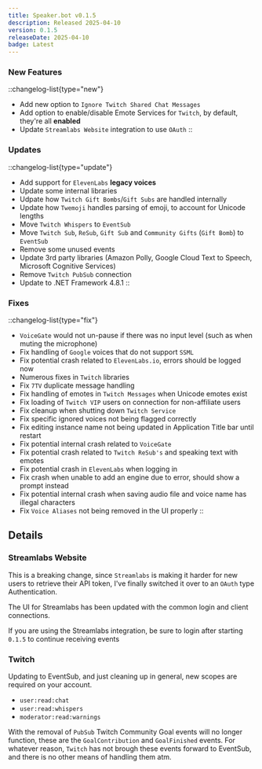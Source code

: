 ```yaml
---
title: Speaker.bot v0.1.5
description: Released 2025-04-10
version: 0.1.5
releaseDate: 2025-04-10
badge: Latest
---
```


### New Features
::changelog-list{type="new"}
* Add new option to `Ignore Twitch Shared Chat Messages`
* Add option to enable/disable Emote Services for `Twitch`, by default, they're all **enabled**
* Update `Streamlabs Website` integration to use `OAuth`
::

### Updates
::changelog-list{type="update"}
* Add support for `ElevenLabs` **legacy voices**
* Update some internal libraries
* Udpate how `Twitch Gift Bombs`/`Gift Subs` are handled internally
* Update how `Twemoji` handles parsing of emoji, to account for Unicode lengths
* Move `Twitch Whispers` to `EventSub`
* Move `Twitch Sub`, `ReSub`, `Gift Sub` and `Community Gifts` (`Gift Bomb`) to `EventSub`
* Remove some unused events
* Update 3rd party libraries (Amazon Polly, Google Cloud Text to Speech, Microsoft Cognitive Services)
* Remove `Twitch PubSub` connection
* Update to .NET Framework 4.8.1
::

### Fixes
::changelog-list{type="fix"}
* `VoiceGate` would not un-pause if there was no input level (such as when muting the microphone)
* Fix handling of `Google` voices that do not support `SSML`
* Fix potential crash related to `ElevenLabs.io`, errors should be logged now
* Numerous fixes in `Twitch` libraries
* Fix `7TV` duplicate message handling
* Fix handling of emotes in `Twitch Messages` when Unicode emotes exist
* Fix loading of `Twitch VIP` users on connection for non-affiliate users
* Fix cleanup when shutting down `Twitch Service`
* Fix specific ignored voices not being flagged correctly
* Fix editing instance name not being updated in Application Title bar until restart
* Fix potential internal crash related to `VoiceGate`
* Fix potential crash related to `Twitch ReSub's` and speaking text with emotes
* Fix potential crash in `ElevenLabs` when logging in
* Fix crash when unable to add an engine due to error, should show a prompt instead
* Fix potential internal crash when saving audio file and voice name has illegal characters
* Fix `Voice Aliases` not being removed in the UI properly
::

## Details
### Streamlabs Website
This is a breaking change, since `Streamlabs` is making it harder for new users to retrieve their API token, I've finally switched it over to an `OAuth` type Authentication.

The UI for Streamlabs has been updated with the common login and client connections.

If you are using the Streamlabs integration, be sure to login after starting `0.1.5` to continue receiving events
### Twitch
Updating to EventSub, and just cleaning up in general, new scopes are required on your account.
* `user:read:chat`
* `user:read:whispers`
* `moderator:read:warnings`

With the removal of `PubSub` Twitch Community Goal events will no longer function, these are the `GoalContribution` and `GoalFinished` events. For whatever reason, `Twitch` has not brough these events forward to EventSub, and there is no other means of handling them atm.